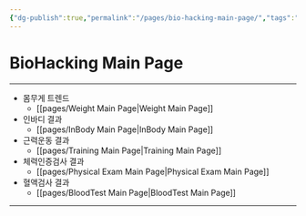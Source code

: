 ```yaml
---
{"dg-publish":true,"permalink":"/pages/bio-hacking-main-page/","tags":"gardenEntry","dgHomeLink":true,"dgPassFrontmatter":false}
---
```



# BioHacking Main Page



<div style="page-break-after: always;"></div>

---


- 몸무게 트렌드
	- [[pages/Weight Main Page|Weight Main Page]]
- 인바디 결과
	- [[pages/InBody Main Page|InBody Main Page]]
- 근력운동 결과
	- [[pages/Training Main Page|Training Main Page]]
- 체력인증검사 결과
	- [[pages/Physical Exam Main Page|Physical Exam Main Page]]
- 혈액검사 결과
	- [[pages/BloodTest Main Page|BloodTest Main Page]]


<div style="page-break-after: always;"></div>

---

